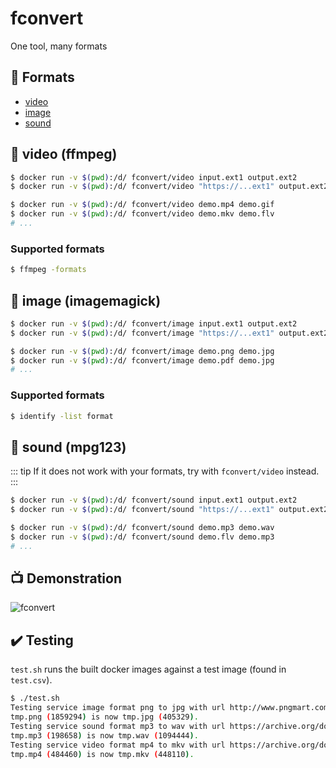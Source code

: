 # fconvert
One tool, many formats

## :wrench: Formats
- [video](#video-ffmpeg)
- [image](#image-imagemagick)
- [sound](#sound-mpg123)

## :whale: video (ffmpeg)

```bash
$ docker run -v $(pwd):/d/ fconvert/video input.ext1 output.ext2
$ docker run -v $(pwd):/d/ fconvert/video "https://...ext1" output.ext2

$ docker run -v $(pwd):/d/ fconvert/video demo.mp4 demo.gif 
$ docker run -v $(pwd):/d/ fconvert/video demo.mkv demo.flv
# ...
```

### Supported formats
```bash
$ ffmpeg -formats
``` 

## :whale: image (imagemagick)

```bash
$ docker run -v $(pwd):/d/ fconvert/image input.ext1 output.ext2
$ docker run -v $(pwd):/d/ fconvert/image "https://...ext1" output.ext2 

$ docker run -v $(pwd):/d/ fconvert/image demo.png demo.jpg
$ docker run -v $(pwd):/d/ fconvert/image demo.pdf demo.jpg
# ...
```

### Supported formats
```bash
$ identify -list format
```

## :whale: sound (mpg123)

::: tip
If it does not work with your formats, try with `fconvert/video` instead.
:::

```bash
$ docker run -v $(pwd):/d/ fconvert/sound input.ext1 output.ext2
$ docker run -v $(pwd):/d/ fconvert/sound "https://...ext1" output.ext2

$ docker run -v $(pwd):/d/ fconvert/sound demo.mp3 demo.wav 
$ docker run -v $(pwd):/d/ fconvert/sound demo.flv demo.mp3 
# ...
```

## :tv: Demonstration
![fconvert](https://s3.eu-west-3.amazonaws.com/juke-github/fconvert1.gif)

## :heavy_check_mark: Testing
`test.sh` runs the built docker images against a test image (found in `test.csv`). 
```bash
$ ./test.sh
Testing service image format png to jpg with url http://www.pngmart.com/files/1/Cat-PNG-H...
tmp.png (1859294) is now tmp.jpg (405329).
Testing service sound format mp3 to wav with url https://archive.org/download/testmp3test...
tmp.mp3 (198658) is now tmp.wav (1094444).
Testing service video format mp4 to mkv with url https://archive.org/download/CatDoesYipp...
tmp.mp4 (484460) is now tmp.mkv (448110).
```

